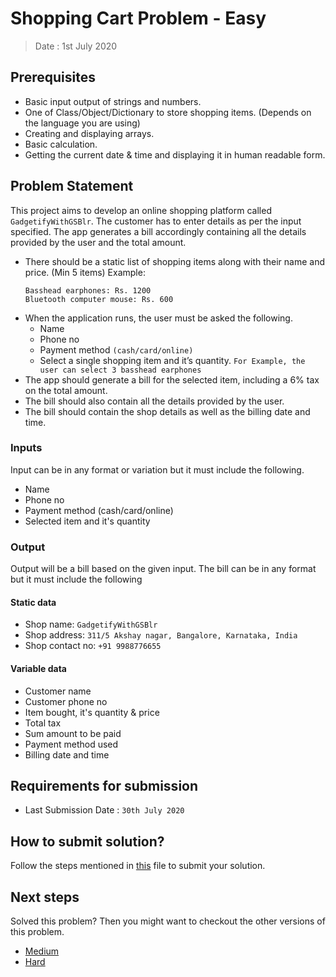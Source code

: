 # Shopping Cart Problem - Easy

> Date : 1st July 2020

## Prerequisites
- Basic input output of strings and numbers.
- One of Class/Object/Dictionary to store shopping items. (Depends on the language you are using)
- Creating and displaying arrays.
- Basic calculation.
- Getting the current date & time and displaying it in human readable form.

## Problem Statement

This project aims to develop an online shopping platform called `GadgetifyWithGSBlr`. The customer has to enter details as per the input specified. The app generates a bill accordingly containing all the details provided by the user and the total amount.

- There should be a static list of shopping items along with their name and price. (Min 5 items)
  Example:
  ```
  Basshead earphones: Rs. 1200
  Bluetooth computer mouse: Rs. 600
  ```
- When the application runs, the user must be asked the following.
  - Name
  - Phone no
  - Payment method `(cash/card/online)`
  - Select a single shopping item and it’s quantity.
    `For Example, the user can select 3 basshead earphones`
- The app should generate a bill for the selected item, including a 6% tax on the total amount.
- The bill should also contain all the details provided by the user.
- The bill should contain the shop details as well as the billing date and time.

### Inputs

Input can be in any format or variation but it must include the following.

- Name
- Phone no
- Payment method (cash/card/online)
- Selected item and it's quantity

### Output

Output will be a bill based on the given input. The bill can be in any format but it must include the following

#### Static data

- Shop name: `GadgetifyWithGSBlr`
- Shop address: `311/5 Akshay nagar, Bangalore, Karnataka, India`
- Shop contact no: `+91 9988776655`

#### Variable data

- Customer name
- Customer phone no
- Item bought, it's quantity & price
- Total tax
- Sum amount to be paid
- Payment method used
- Billing date and time

## Requirements for submission

- Last Submission Date : `30th July 2020`

## How to submit solution?

Follow the steps mentioned in [this](../../CONTRIBUTING.md) file to submit your solution.

## Next steps

Solved this problem? Then you might want to checkout the other versions of this problem.

- [Medium](../../Medium/1.%20Shopping%20Cart%20Problem/README.md)
- [Hard](../../Hard/1.%20Shopping%20Cart%20Problem/README.md)
